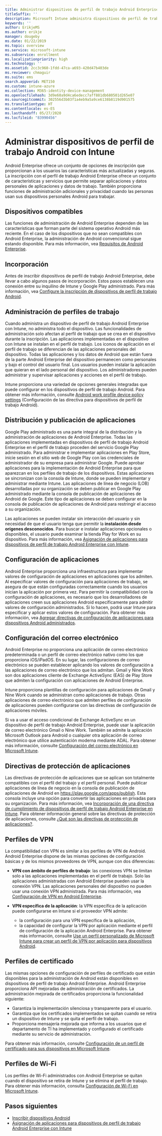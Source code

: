 ```yaml
---
title: Administrar dispositivos de perfil de trabajo Android Enterprise en Microsoft Intune
titleSuffix: ''
description: Microsoft Intune administra dispositivos de perfil de trabajo Android Enterprise para proporcionar funciones de administración adicionales y privacidad cuando las personas usan sus dispositivos personales Android para trabajar.
keywords: ''
author: ErikjeMS
ms.author: erikje
manager: dougeby
ms.date: 01/22/2019
ms.topic: overview
ms.service: microsoft-intune
ms.subservice: enrollment
ms.localizationpriority: high
ms.technology: ''
ms.assetid: 2cc3c960-1fdd-47ca-a693-420d47b403de
ms.reviewer: chmaguir
ms.suite: ems
search.appverid: MET150
ms.custom: intune-azure
ms.collection: M365-identity-device-management
ms.openlocfilehash: 3d9e60a9d4ca6edecc7aff881db680501d265e07
ms.sourcegitcommit: 302556d3b03f1a4eb9a5a9ce6138b8119d901575
ms.translationtype: HT
ms.contentlocale: es-ES
ms.lasthandoff: 05/27/2020
ms.locfileid: "83990456"
---
```

# <a name="manage-android-work-profile-devices-with-intune"></a>Administrar dispositivos de perfil de trabajo Android con Intune

Android Enterprise ofrece un conjunto de opciones de inscripción que proporcionan a los usuarios las características más actualizadas y seguras. La inscripción con el perfil de trabajo Android Enterprise ofrece un conjunto de características y servicios que permite separar aplicaciones y datos personales de aplicaciones y datos de trabajo. También proporciona funciones de administración adicionales y privacidad cuando las personas usan sus dispositivos personales Android para trabajar. 

## <a name="supported-devices"></a>Dispositivos compatibles

Las funciones de administración de Android Enterprise dependen de las características que forman parte del sistema operativo Android más reciente. En el caso de los dispositivos que no sean compatibles con Android Enterprise, la administración de Android convencional sigue estando disponible. Para más información, vea [Requisitos de Android Enterprise](https://support.google.com/work/android/answer/6174145?hl=en&ref_topic=6151012).

## <a name="onboarding"></a>Incorporación

Antes de inscribir dispositivos de perfil de trabajo Android Enterprise, debe llevar a cabo algunos pasos de incorporación. Estos pasos establecen una conexión entre su inquilino de Intune y Google Play administrado. Para más información, vea [Configure la inscripción de dispositivos de perfil de trabajo Android](android-work-profile-enroll.md).

## <a name="work-profile-management"></a>Administración de perfiles de trabajo

Cuando administra un dispositivo de perfil de trabajo Android Enterprise con Intune, no administra todo el dispositivo. Las funcionalidades de administración solo afectan al perfil de trabajo que se crea en el dispositivo durante la inscripción. Las aplicaciones implementadas en el dispositivo con Intune se instalan en el perfil de trabajo. Los iconos de aplicación en el perfil de trabajo se diferencian de las aplicaciones personales del dispositivo. Todas las aplicaciones y los datos de Android que están fuera de la parte Android Enterprise del dispositivo permanecen como personales y bajo el control del usuario final. Los usuarios pueden instalar la aplicación que quieran en el lado personal del dispositivo. Los administradores pueden administrar y supervisar aplicaciones y acciones en el perfil de trabajo.

Intune proporciona una variedad de opciones generales integradas que puede configurar en los dispositivos de perfil de trabajo Android. Para obtener más información, consulte [Android work profile device policy settings](../protect/compliance-policy-create-android-for-work.md) (Configuración de las directiva para dispositivos de perfil de trabajo Android).

## <a name="app-publishing-and-distribution"></a>Distribución y publicación de aplicaciones

Google Play administrado es una parte integral de la distribución y la administración de aplicaciones de Android Enterprise. Todas las aplicaciones implementadas en dispositivos de perfil de trabajo Android Enterprise en el perfil de trabajo proceden del servicio Google Play administrado. Para administrar e implementar aplicaciones en Play Store, inicie sesión en el sitio web de Google Play con las credenciales de administrador de su empresa para administrar Google. Puede aprobar aplicaciones para la implementación de Android Enterprise para que aparezcan en los perfiles de trabajo de los dispositivos. Estas aplicaciones se sincronizan con la consola de Intune, donde se pueden implementar y administrar mediante Intune. Las aplicaciones de línea de negocio (LOB) desarrolladas por su organización se deben publicar en Google Play administrado mediante la consola de publicación de aplicaciones de Android de Google. Este tipo de aplicaciones se deben configurar en la consola de publicación de aplicaciones de Android para restringir el acceso a su organización.

Las aplicaciones se pueden instalar sin interacción del usuario y sin necesidad de que el usuario tenga que permitir la **instalación desde orígenes desconocidos**. Para buscar e instalar aplicaciones opcionales o disponibles, el usuario puede examinar la tienda Play for Work en su dispositivo. Para más información, vea [Asignación de aplicaciones para dispositivos de perfil de trabajo Android Enterprise con Intune](../apps/apps-add-android-for-work.md).

## <a name="app-configuration"></a>Configuración de aplicaciones

Android Enterprise proporciona una infraestructura para implementar valores de configuración de aplicaciones en aplicaciones que los admiten. Al especificar valores de configuración para aplicaciones de trabajo, se asegura de que están configuradas correctamente cuando los usuarios inician la aplicación por primera vez. Para permitir la compatibilidad con la configuración de aplicaciones, es necesario que los desarrolladores de aplicaciones creen sus aplicaciones Android específicamente para admitir valores de configuración administrados. Si lo hacen, podrá usar Intune para especificar y aplicar estos valores de configuración. Para obtener más información, vea [Agregar directivas de configuración de aplicaciones para dispositivos Android administrados](../apps/app-configuration-policies-use-android.md).

## <a name="email-configuration"></a>Configuración del correo electrónico

Android Enterprise no proporciona una aplicación de correo electrónico predeterminada o un perfil de correo electrónico nativo como los que proporciona iOS/iPadOS. En su lugar, las configuraciones de correo electrónico se pueden establecer aplicando los valores de configuración a las aplicaciones de correo electrónico que los admitan. Gmail y Nine Work son dos aplicaciones cliente de Exchange ActiveSync (EAS) de Play Store que admiten la configuración con aplicaciones de Android Enterprise.

Intune proporciona plantillas de configuración para aplicaciones de Gmail y Nine Work cuando se administran como aplicaciones de trabajo. Otras aplicaciones de correo electrónico que admiten perfiles de configuración de aplicaciones pueden configurarse con las directivas de configuración de aplicaciones móviles.

Si va a usar el acceso condicional de Exchange ActiveSync en un dispositivo de perfil de trabajo Android Enterprise, puede usar la aplicación de correo electrónico Gmail o Nine Work. También se admite la aplicación Microsoft Outlook para Android o cualquier otra aplicación de correo electrónico que utilice autenticación moderna mediante ADAL. Para obtener más información, consulte [Configuración del correo electrónico en Microsoft Intune](../configuration/email-settings-configure.md).

## <a name="app-protection-policies"></a>Directivas de protección de aplicaciones

Las directivas de protección de aplicaciones que se aplican son totalmente compatibles con el perfil del trabajo y el perfil personal. Puede publicar aplicaciones de línea de negocio en la consola de publicación de aplicaciones de Android en https://play.google.com/apps/publish. Esta consola incluye una opción para convertir las aplicaciones en privadas para su organización. Para más información, vea [Incorporación de una directiva de cumplimiento de dispositivos de perfil de trabajo Android Enterprise en Intune](../protect/compliance-policy-create-android-for-work.md). Para obtener información general sobre las directivas de protección de aplicaciones, consulte [¿Qué son las directivas de protección de aplicaciones?](../apps/app-protection-policy.md).

## <a name="vpn-profiles"></a>Perfiles de VPN

La compatibilidad con VPN es similar a los perfiles de VPN de Android. Android Enterprise dispone de las mismas opciones de configuración básicas y de los mismos proveedores de VPN, aunque con dos diferencias:

- **VPN con ámbito de perfiles de trabajo**: las conexiones VPN se limitan solo a las aplicaciones implementadas en el perfil de trabajo. Solo las aplicaciones administradas con Android Enterprise pueden usar la conexión VPN. Las aplicaciones personales del dispositivo no pueden usar una conexión VPN administrada. Para más información, vea [Configuración de VPN en Android Enterprise](../configuration/vpn-settings-android-enterprise.md).

- **VPN específica de la aplicación**: la VPN específica de la aplicación puede configurarse en Intune si el proveedor VPN admite:
  - la configuración para una VPN específica de la aplicación,
  - la capacidad de configurar la VPN por aplicación mediante el perfil de configuración de la aplicación Android Enterprise.
  Para obtener más información, consulte [Use un perfil personalizado de Microsoft Intune para crear un perfil de VPN por aplicación para dispositivos Android](../configuration/android-pulse-secure-per-app-vpn.md).

## <a name="certificate-profiles"></a>Perfiles de certificado

Las mismas opciones de configuración de perfiles de certificado que están disponibles para la administración de Android están disponibles en dispositivos de perfil de trabajo Android Enterprise. Android Enterprise proporciona API mejoradas de administración de certificados. La administración mejorada de certificados proporciona la funcionalidad siguiente:

- Garantiza la implementación silenciosa y transparente para el usuario.
- Garantiza que los certificados implementados se quitan cuando se retira un dispositivo de Intune y se quita el perfil de trabajo.
- Proporciona mensajería mejorada que informa a los usuarios que el departamento de TI ha implementado y configurado el certificado mediante su servicio de administración.

Para obtener más información, consulte [Configuración de un perfil de certificado para sus dispositivos en Microsoft Intune](../protect/certificates-configure.md).

## <a name="wi-fi-profiles"></a>Perfiles de Wi-Fi

Los perfiles de Wi-Fi administrados con Android Enterprise se quitan cuando el dispositivo se retira de Intune y se elimina el perfil de trabajo. Para obtener más información, consulta [Configuración de Wi-Fi en Microsoft Intune](../configuration/wi-fi-settings-configure.md).

## <a name="next-steps"></a>Pasos siguientes
- [Inscribir dispositivos Android](android-enroll.md)
- [Asignación de aplicaciones para dispositivos de perfil de trabajo Android Enterprise con Intune](../apps/apps-add-android-for-work.md)
